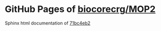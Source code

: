 GitHub Pages of [biocorecrg/MOP2](https://github.com/biocorecrg/MOP2.git)
===
Sphinx html documentation of [71bc4eb2](https://github.com/biocorecrg/MOP2/tree/71bc4eb21375f8bb129a407cae65124790685e4d)
